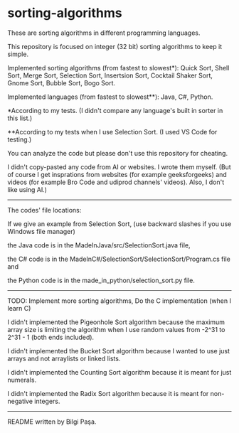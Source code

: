 # sorting-algorithms

These are sorting algorithms in different programming languages.

This repository is focused on integer (32 bit) sorting algorithms to keep it simple.

Implemented sorting algorithms (from fastest to slowest*): Quick Sort, Shell Sort, Merge Sort, Selection Sort, Insertsion Sort, Cocktail Shaker Sort, Gnome Sort, Bubble Sort, Bogo Sort.

Implemented languages (from fastest to slowest**): Java, C#, Python.

*According to my tests. (I didn't compare any language's built in sorter in this list.)

**According to my tests when I use Selection Sort. (I used VS Code for testing.)

You can analyze the code but please don't use this repository for cheating.

I didn't copy-pasted any code from AI or websites. I wrote them myself. (But of course I get insprations from websites (for example geeksforgeeks) and videos (for example Bro Code and udiprod channels' videos). Also, I don't like using AI.)

-------------------------------------------------------------------------------------------------

The codes' file locations:

If we give an example from Selection Sort, (use backward slashes if you use Windows file manager)

the Java code is in the MadeInJava/src/SelectionSort.java file,

the C# code is in the MadeInC#/SelectionSort/SelectionSort/Program.cs file and

the Python code is in the made_in_python/selection_sort.py file.

-------------------------------------------------------------------------------------------------

TODO: Implement more sorting algorithms, Do the C implementation (when I learn C)

I didn't implemented the Pigeonhole Sort algorithm because the maximum array size is limiting the algorithm when I use random values from -2^31 to 2^31 - 1 (both ends included).

I didn't implemented the Bucket Sort algorithm because I wanted to use just arrays and not arraylists or linked lists.

I didn't implemented the Counting Sort algorithm because it is meant for just numerals.

I didn't implemented the Radix Sort algorithm because it is meant for non-negative integers.

-------------------------------------------------------------------------------------------------

README written by Bilgi Paşa.
